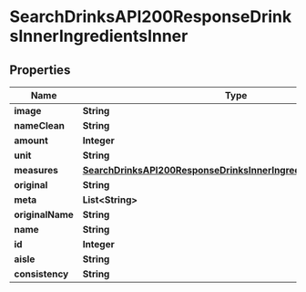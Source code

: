 

# SearchDrinksAPI200ResponseDrinksInnerIngredientsInner


## Properties

| Name | Type | Description | Notes |
|------------ | ------------- | ------------- | -------------|
|**image** | **String** |  |  [optional] |
|**nameClean** | **String** |  |  [optional] |
|**amount** | **Integer** |  |  [optional] |
|**unit** | **String** |  |  [optional] |
|**measures** | [**SearchDrinksAPI200ResponseDrinksInnerIngredientsInnerMeasures**](SearchDrinksAPI200ResponseDrinksInnerIngredientsInnerMeasures.md) |  |  [optional] |
|**original** | **String** |  |  [optional] |
|**meta** | **List&lt;String&gt;** |  |  [optional] |
|**originalName** | **String** |  |  [optional] |
|**name** | **String** |  |  [optional] |
|**id** | **Integer** |  |  [optional] |
|**aisle** | **String** |  |  [optional] |
|**consistency** | **String** |  |  [optional] |



